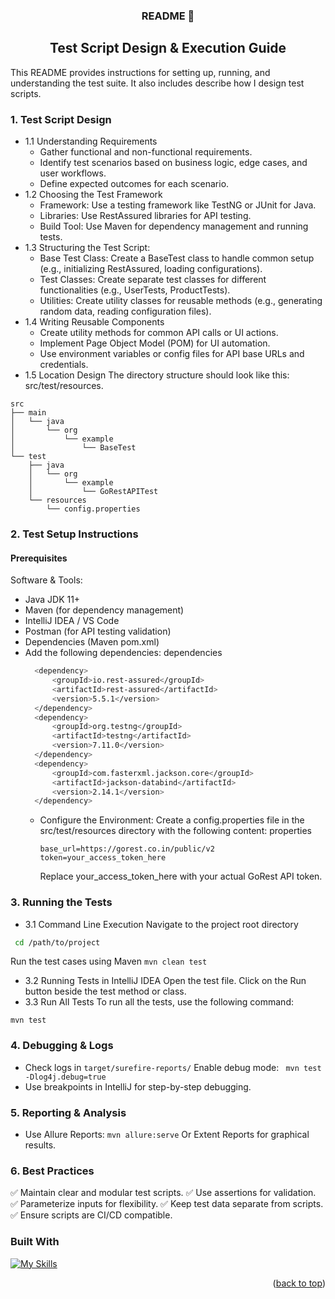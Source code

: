 <a id="readme-top"></a>
<h3 align="center">
README</a> 👋
</h3>

<h2 align="center">
Test Script Design & Execution Guide
</h2> 
This README provides instructions for setting up, running, and understanding the test suite. It also includes describe how I design test scripts.

### 1. Test Script Design

- 1.1 Understanding Requirements
   * Gather functional and non-functional requirements.
   * Identify test scenarios based on business logic, edge cases, and user workflows.
   * Define expected outcomes for each scenario.
- 1.2 Choosing the Test Framework  
  * Framework: Use a testing framework like TestNG or JUnit for Java.
  * Libraries: Use RestAssured libraries for API testing.
  * Build Tool: Use Maven  for dependency management and running tests.
- 1.3 Structuring the Test Script:  
  * Base Test Class: Create a BaseTest class to handle common setup (e.g., initializing RestAssured, loading configurations).
  * Test Classes: Create separate test classes for different functionalities (e.g., UserTests, ProductTests).
  * Utilities: Create utility classes for reusable methods (e.g., generating random data, reading configuration files).
- 1.4 Writing Reusable Components
  * Create utility methods for common API calls or UI actions.
  * Implement Page Object Model (POM) for UI automation.
  * Use environment variables or config files for API base URLs and credentials.
- 1.5 Location Design
    The directory structure should look like this: src/test/resources.
```
src
├── main
│   └── java
│       └── org
│           └── example
│               └── BaseTest
└── test
    ├── java
    │   └── org
    │       └── example
    │           └── GoRestAPITest
    └── resources
        └── config.properties
```


### 2. Test Setup Instructions

#### Prerequisites
Software & Tools:
- Java JDK 11+
- Maven (for dependency management)
- IntelliJ IDEA / VS Code
- Postman (for API testing validation)
- Dependencies (Maven pom.xml)
- Add the following dependencies:
  dependencies
  ```sh
    <dependency>
        <groupId>io.rest-assured</groupId>
        <artifactId>rest-assured</artifactId>
        <version>5.5.1</version>
    </dependency>
    <dependency>
        <groupId>org.testng</groupId>
        <artifactId>testng</artifactId>
        <version>7.11.0</version>
    </dependency>
    <dependency>
        <groupId>com.fasterxml.jackson.core</groupId>
        <artifactId>jackson-databind</artifactId>
        <version>2.14.1</version>
    </dependency>
  ```
  - Configure the Environment:
    Create a config.properties file in the src/test/resources directory with the following content:
    properties
    ```
    base_url=https://gorest.co.in/public/v2
    token=your_access_token_here
     ```
    Replace your_access_token_here with your actual GoRest API token.

### 3. Running the Tests

- 3.1 Command Line Execution
Navigate to the project root directory
```sh
 cd /path/to/project
```
Run the test cases using Maven
 ```mvn clean test```
 
- 3.2 Running Tests in IntelliJ IDEA 
Open the test file.
Click on the Run button beside the test method or class.
- 3.3 Run All Tests
To run all the tests, use the following command:
```
mvn test
```

### 4. Debugging & Logs
- Check logs in ```target/surefire-reports/```
Enable debug mode:
``` mvn test -Dlog4j.debug=true```
- Use breakpoints in IntelliJ for step-by-step debugging.

### 5. Reporting & Analysis
- Use Allure Reports:
 ```mvn allure:serve```
Or Extent Reports for graphical results.

### 6. Best Practices
✅ Maintain clear and modular test scripts. ✅ Use assertions for validation. ✅ Parameterize inputs for flexibility. ✅ Keep test data separate from scripts. ✅ Ensure scripts are CI/CD compatible.

### Built With
[![My Skills](https://skillicons.dev/icons?i=java,idea,nodejs,maven&theme=dark)](https://skillicons.dev)

<p align="right">(<a href="#readme-top">back to top</a>)</p>

